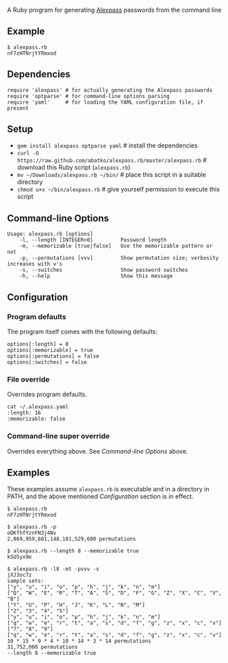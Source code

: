 A Ruby program for generating [Alexpass](https://github.com/abatko/alexpass) passwords from the command line

Example
--------

    $ alexpass.rb 
    nF7zHTNrjtYRmxod

Dependencies
------------

    require 'alexpass' # for actually generating the Alexpass passwords
    require 'optparse' # for command-line options parsing
    require 'yaml'     # for loading the YAML configuration file, if present

Setup
-----

 * `gem install alexpass optparse yaml` # install the dependencies
 * `curl -O https://raw.github.com/abatko/alexpass.rb/master/alexpass.rb` # download this Ruby script (`alexpass.rb`)
 * `mv ~/Downloads/alexpass.rb ~/bin/` # place this script in a suitable directory
 * `chmod u+x ~/bin/alexpass.rb` # give yourself permission to execute this script

Command-line Options
--------------------

    Usage: alexpass.rb [options]
        -l, --length [INTEGER>0]         Password length
        -m, --memorizable [true|false]   Use the memorizable pattern or not
        -p, --permutations [vvv]         Show permutation size; verbosity increases with v's
        -s, --switches                   Show password switches
        -h, --help                       Show this message

Configuration
-------------

### Program defaults

The program itself comes with the following defaults:

    options[:length] = 8
    options[:memorizable] = true
    options[:permutations] = false
    options[:switches] = false

### File override

Overrides program defaults.

    cat ~/.alexpass.yaml 
    :length: 16
    :memorizable: false

### Command-line super override

Overrides everything above. See *Command-line Options* above.

Examples
--------

These examples assume `alexpass.rb` is executable and in a directory in PATH, and the above mentioned *Configuration* section is in effect.

    $ alexpass.rb 
    nF7zHTNrjtYRmxod

    $ alexpass.rb -p
    oDKfhfYznFN3j4Nv
    2,869,959,681,148,181,529,600 permutations

    $ alexpass.rb --length 8 --memorizable true
    kSU5yx9e

    $ alexpass.rb -l8 -mt -pvvv -s
    jXJ3oc7z
    sample sets:
    ["y", "u", "i", "o", "p", "h", "j", "k", "n", "m"]
    ["Q", "W", "E", "R", "T", "A", "S", "D", "F", "G", "Z", "X", "C", "V", "B"]
    ["Y", "U", "P", "H", "J", "K", "L", "N", "M"]
    ["2", "3", "4", "5"]
    ["y", "u", "i", "o", "p", "h", "j", "k", "n", "m"]
    ["q", "w", "e", "r", "t", "a", "s", "d", "f", "g", "z", "x", "c", "v"]
    ["7", "8", "9"]
    ["q", "w", "e", "r", "t", "a", "s", "d", "f", "g", "z", "x", "c", "v"]
    10 * 15 * 9 * 4 * 10 * 14 * 3 * 14 permutations
    31,752,000 permutations
    --length 8 --memorizable true

